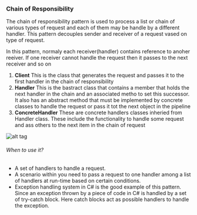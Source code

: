 ### Chain of Responsibility

The chain of responsibility pattern is used to process a list or chain of various types of request and each of them may be handle by a different handler. This pattern decouples sender and receiver of a request vased on type of request.

In this pattern, normaly each receiver(handler) contains reference to anoher reeiver. If one receiver cannot handle the request then it passes to the next receiver and so on
 
1. **Client** This is the class that generates the request and passes it to the first handler in the chain of responsibility
2. **Handler** This is the bastract class that contains a member that holds the next handler in the chain and an associated metho to set this successor. It also has an abstract method that must be implemented by concrete classes to handle the request or pass it tot the next object in the pipeline
3. **ConcreteHandler** These are concrete handlers classes inheried from Handler class. These include the functionality to handle some request and ass others to the next item in the chain of request

![alt tag](https://github.com/frgrz/DesignPatternCS/blob/master/DesignPatterns/Behavioral/ChainOfResponsability/Chain.PNG)

###### When to use it?
* A set of handlers to handle a request.
* A scenario within you need to pass a request to one handler among a list of handlers at run-time based on certain conditions.
* Exception handling system in C# is the good example of this pattern. Since an exception thrown by a piece of code in C# is handled by a set of try-catch block. Here catch blocks act as possible handlers to handle the exception.
